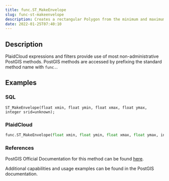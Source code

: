```yaml
---
title: func.ST_MakeEnvelope
slug: func-st-makeenvelope
description: Creates a rectangular Polygon from the minimum and maximum values for X and Y
date: 2022-01-25T07:40:10
---
```



## Description


PlaidCloud expressions and filters provide use of most non-administrative PostGIS methods. PostGIS methods are accessed by prefixing the standard method name with `func.`.



## Examples


### **SQL**



```
ST_MakeEnvelope(float xmin, float ymin, float xmax, float ymax, integer srid=unknown);
```


### PlaidCloud



```python
func.ST_MakeEnvelope(float xmin, float ymin, float xmax, float ymax, integer srid=unknown); 
```


### References


PostGIS Official Documentation for this method can be found [here](https://postgis.net/docs/manual-3.1/ST_MakeEnvelope.html).



Additional capabilities and usage examples can be found in the PostGIS documentation.

